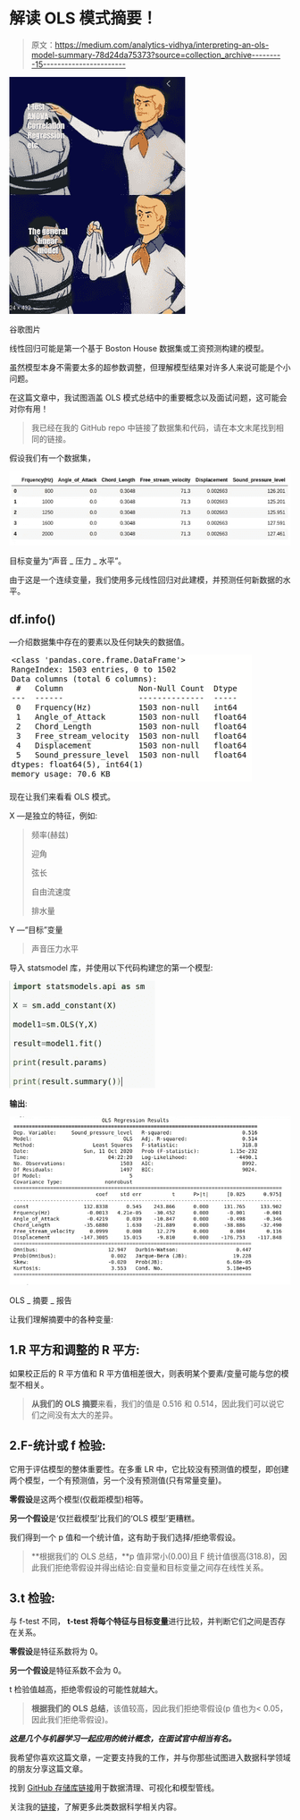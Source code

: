 # 解读 OLS 模式摘要！

> 原文：<https://medium.com/analytics-vidhya/interpreting-an-ols-model-summary-78d24da75373?source=collection_archive---------15----------------------->

![](img/29059040d40d0ccb7b7ce95ea2ed987a.png)

谷歌图片

线性回归可能是第一个基于 Boston House 数据集或工资预测构建的模型。

虽然模型本身不需要太多的超参数调整，但理解模型结果对许多人来说可能是个小问题。

在这篇文章中，我试图涵盖 OLS 模式总结中的重要概念以及面试问题，这可能会对你有用！

> 我已经在我的 GitHub repo 中链接了数据集和代码，请在本文末尾找到相同的链接。

假设我们有一个数据集，

![](img/af3b1658ad71050033aaef947e99ac2f.png)

目标变量为“声音 _ 压力 _ 水平”。

由于这是一个连续变量，我们使用多元线性回归对此建模，并预测任何新数据的水平。

## df.info()

—介绍数据集中存在的要素以及任何缺失的数据值。

![](img/88f0925f0e9da8cffc136bf025245678.png)

现在让我们来看看 OLS 模式。

X —是独立的特征，例如:

> 频率(赫兹)
> 
> 迎角
> 
> 弦长
> 
> 自由流速度
> 
> 排水量

Y —“目标”变量

> 声音压力水平

导入 statsmodel 库，并使用以下代码构建您的第一个模型:

![](img/2a4ac26b982fe052be92c663d4cabc83.png)

**输出**:

![](img/8b655a369327e9926084ad4121dc89e2.png)

OLS _ 摘要 _ 报告

让我们理解摘要中的各种变量:

## 1.R 平方和调整的 R 平方:

如果校正后的 R 平方值和 R 平方值相差很大，则表明某个要素/变量可能与您的模型不相关。

> **从我们的 OLS 摘要**来看，我们的值是 0.516 和 0.514，因此我们可以说它们之间没有太大的差异。

## 2.F-统计或 f 检验:

它用于评估模型的整体重要性。在多重 LR 中，它比较没有预测值的模型，即创建两个模型，一个有预测值，另一个没有预测值(只有常量变量)。

**零假设**是这两个模型(仅截距模型)相等。

**另一个假设**是‘仅拦截模型’比我们的‘OLS 模型’更糟糕。

我们得到一个 p 值和一个统计值，这有助于我们选择/拒绝零假设。

> **根据我们的 OLS 总结，**p 值非常小(0.00)且 F 统计值很高(318.8)，因此我们拒绝零假设并得出结论:自变量和目标变量之间存在线性关系。

## 3.t 检验:

与 f-test 不同， **t-test 将每个特征与目标变量**进行比较，并判断它们之间是否存在关系。

**零假设**是特征系数将为 0。

**另一个假设**是特征系数不会为 0。

t 检验值越高，拒绝零假设的可能性就越大。

> **根据我们的 OLS 总结**，该值较高，因此我们拒绝零假设(p 值也为< 0.05，因此我们拒绝零假设)。

***这是几个与机器学习一起应用的统计概念，在面试官中相当有名。***

我希望你喜欢这篇文章，一定要支持我的工作，并与你那些试图进入数据科学领域的朋友分享这篇文章。

找到 [GitHub 存储库链接](https://github.com/Lokeshrathi/Interpreting_OLS_Summary_LR)用于数据清理、可视化和模型管线。

关注我的[链接](https://www.linkedin.com/in/lokeshrathi/)，了解更多此类数据科学相关内容。